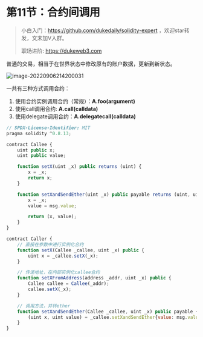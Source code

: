 # 第11节：合约间调用

> 小白入门：https://github.com/dukedaily/solidity-expert ，欢迎star转发，文末加V入群。
>
> 职场进阶: https://dukeweb3.com

普通的交易，相当于在世界状态中修改原有的账户数据，更新到新状态。

![image-20220906214200031](assets/image-20220906214200031.png)

一共有三种方式调用合约：

1. 使用合约实例调用合约（常规）：**A.foo(argument)**
2. 使用call调用合约: **A.call(calldata)**
3. 使用delegate调用合约：**A.delegatecall(calldata)**

```js
// SPDX-License-Identifier: MIT
pragma solidity ^0.8.13;

contract Callee {
    uint public x;
    uint public value;

    function setX(uint _x) public returns (uint) {
        x = _x;
        return x;
    }

    function setXandSendEther(uint _x) public payable returns (uint, uint) {
        x = _x;
        value = msg.value;

        return (x, value);
    }
}

contract Caller {
    // 直接在参数中进行实例化合约
    function setX(Callee _callee, uint _x) public {
        uint x = _callee.setX(_x);
    }

    // 传递地址，在内部实例化callee合约
    function setXFromAddress(address _addr, uint _x) public {
        Callee callee = Callee(_addr);
        callee.setX(_x);
    }

    // 调用方法，并转ether
    function setXandSendEther(Callee _callee, uint _x) public payable {
        (uint x, uint value) = _callee.setXandSendEther{value: msg.value}(_x);
    }
}

```



